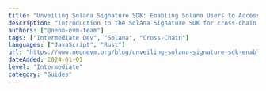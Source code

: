 ```yaml
---
title: "Unveiling Solana Signature SDK: Enabling Solana Users to Access EVM dApps"
description: "Introduction to the Solana Signature SDK for cross-chain dApp access"
authors: ["@neon-evm-team"]
tags: ["Intermediate Dev", "Solana", "Cross-Chain"]
languages: ["JavaScript", "Rust"]
url: "https://www.neonevm.org/blog/unveiling-solana-signature-sdk-enabling-solana-users-to-access-evm-dapps"
dateAdded: 2024-01-01
level: "Intermediate"
category: "Guides"
---
```

